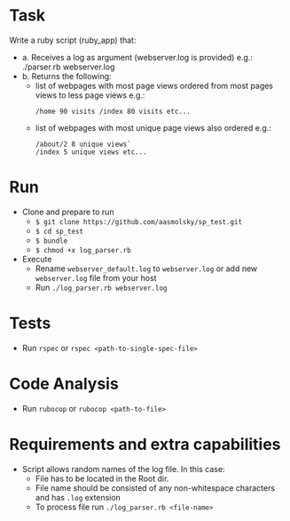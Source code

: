 # Task
Write a ruby script (ruby_app) that:

* a. Receives a log as argument (webserver.log is provided) e.g.: ./parser.rb webserver.log
* b. Returns the following:
    * list of webpages with most page views ordered from most pages views to less page views e.g.:
      ```
      /home 90 visits /index 80 visits etc...
      ```
    * list of webpages with most unique page views also ordered e.g.:
      ```
      /about/2 8 unique views`
      /index 5 unique views etc...
      ```

# Run
* Clone and prepare to run
    * `$ git clone https://github.com/aasmolsky/sp_test.git`
    * `$ cd sp_test`
    * `$ bundle`
    * `$ chmod +x log_parser.rb`    
* Execute   
    * Rename `webserver_default.log` to `webserver.log` or add new `webserver.log` file from your host
    * Run `./log_parser.rb webserver.log`
    
# Tests
* Run `rspec` or `rspec <path-to-single-spec-file>`
    
# Code Analysis
* Run `rubocop` or `rubocop <path-to-file>`

# Requirements and extra capabilities
* Script allows random names of the log file. In this case:
    * File has to be located in the Root dir.  
    * File name should be consisted of any non-whitespace characters and has `.log` extension
    * To process file run `./log_parser.rb <file-name>`
